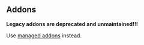 ## Addons

**Legacy addons are deprecated and unmaintained!!!**

Use [managed addons](../docs/addons.md) instead.
